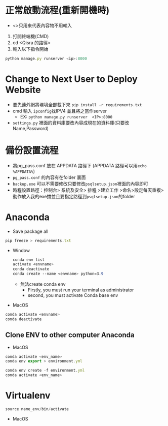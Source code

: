 # 正常啟動流程(重新開機時)

- <>只用來代表內容物不用輸入
1. 打開終端機(CMD)
2. cd <Qisra 的路徑>
3. 輸入以下指令開始

```jsx
python manage.py runserver <ip>:8000
```

# Change to Next User to Deploy Website

- 要先連外網將環境全部載下來 `pip install -r requirements.txt`
- cmd 輸入 `ipconfig`找IPV4 並且將之當作server
    - EX: `python manage.py runserver  <IP>:8000`
- `settings.py` 裡面的資料庫要改內容成現在的資料庫(只要改Name,Password)

# 備份設置流程

- 將pg_pass.conf 放在 APPDATA 路徑下 (APPDATA 路徑可以用`echo %APPDATA%`)
- `pg_pass.conf` 的內容有在folder 裏面
- `backup.exe` 可以不需要修改只要修改`psqlsetup.json`裡面的內容即可
- 時程設置路徑：控制台> 系統及安全> 排程 >建立工作 >命名>設定每天重複>動作放入我的exe擋並且要指定路徑到`psqlsetup.json`的folder

# Anaconda

- Save package all

```jsx
pip freeze > requirements.txt
```

- Window
    
    ```css
    conda env list
    activate <envname>
    conda deactivate
    conda create --name <envname> python=3.9
    ```
    
    - 無法create conda env
        - Firstly, you must run your terminal as administrator
        - second, you must activate Conda base env
- MacOS

```css
conda activate <envname>
conda deactivate
```

## Clone ENV to other computer Anaconda

- MacOS

```jsx
conda activate <env_name>
conda env export > environment.yml

conda env create -f environment.yml
conda activate <env_name>
```

# Virtualenv
```jsx
source name_env/bin/activate
```
- MacOS

